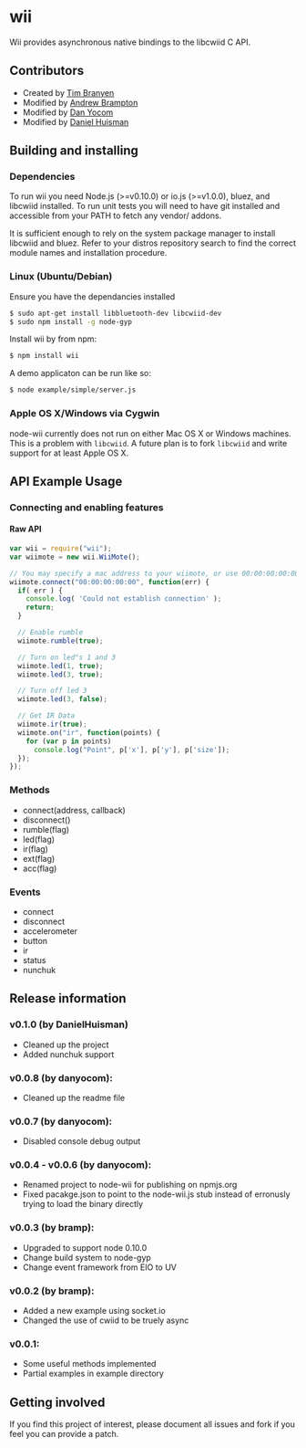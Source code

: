# wii

Wii provides asynchronous native bindings to the libcwiid C API.

## Contributors
* Created by [Tim Branyen](https://github.com/tbranyen)
* Modified by [Andrew Brampton](http://github.com/bramp)
* Modified by [Dan Yocom](https://github.com/danyocom)
* Modified by [Daniel Huisman](https://github.com/DanielHuisman)

## Building and installing

### Dependencies
To run wii you need Node.js (>=v0.10.0) or io.js (>=v1.0.0), bluez, and libcwiid installed. To run unit tests you will need to have git installed and accessible from your PATH to fetch any vendor/ addons.

It is sufficient enough to rely on the system package manager to install
libcwiid and bluez.  Refer to your distros repository search to find the
correct module names and installation procedure.

### Linux (Ubuntu/Debian)

Ensure you have the dependancies installed

``` bash
$ sudo apt-get install libbluetooth-dev libcwiid-dev
$ sudo npm install -g node-gyp
```

Install wii by from npm:
    
``` bash
$ npm install wii
```

A demo applicaton can be run like so:

``` bash
$ node example/simple/server.js
```

### Apple OS X/Windows via Cygwin
node-wii currently does not run on either Mac OS X or Windows machines.  This
is a problem with `libcwiid`.  A future plan is to fork `libcwiid` and write
support for at least Apple OS X.

## API Example Usage

### Connecting and enabling features

#### Raw API

``` javascript
var wii = require("wii");
var wiimote = new wii.WiiMote();

// You may specify a mac address to your wiimote, or use 00:00:00:00:00
wiimote.connect("00:00:00:00:00", function(err) {
  if( err ) {
    console.log( 'Could not establish connection' );
    return;
  }

  // Enable rumble
  wiimote.rumble(true);

  // Turn on led"s 1 and 3
  wiimote.led(1, true);
  wiimote.led(3, true);

  // Turn off led 3
  wiimote.led(3, false);

  // Get IR Data
  wiimote.ir(true);
  wiimote.on("ir", function(points) {
    for (var p in points)
      console.log("Point", p['x'], p['y'], p['size']);
  });
});
```

### Methods

* connect(address, callback)
* disconnect()
* rumble(flag)
* led(flag)
* ir(flag)
* ext(flag)
* acc(flag)

### Events

* connect
* disconnect
* accelerometer
* button
* ir
* status
* nunchuk

## Release information

### v0.1.0 (by DanielHuisman)
* Cleaned up the project
* Added nunchuk support

### v0.0.8 (by danyocom):
* Cleaned up the readme file

### v0.0.7 (by danyocom):
* Disabled console debug output

### v0.0.4 - v0.0.6 (by danyocom):
* Renamed project to node-wii for publishing on npmjs.org
* Fixed pacakge.json to point to the node-wii.js stub instead of erronusly trying to load the binary directly

### v0.0.3 (by bramp):
* Upgraded to support node 0.10.0
* Change build system to node-gyp
* Change event framework from EIO to UV

### v0.0.2 (by bramp):
* Added a new example using socket.io
* Changed the use of cwiid to be truely async

### v0.0.1:
* Some useful methods implemented
* Partial examples in example directory

## Getting involved
If you find this project of interest, please document all issues and fork if
you feel you can provide a patch.


